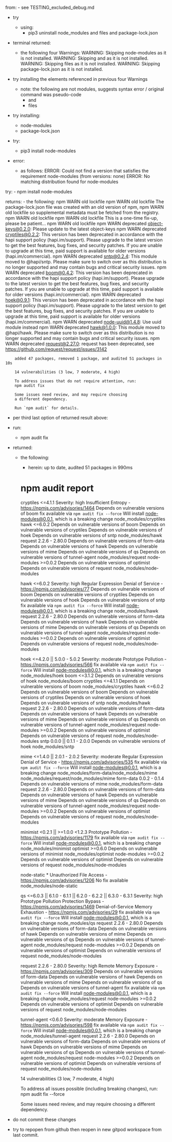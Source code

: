 from:
    - see TESTING_excluded_debug.md


- try
    - using:
        - pip3 uninstall node_modules  and files and package-lock.json

- terminal returned:
    - the following four Warnings:
        WARNING: Skipping node-modules as it is not installed.
        WARNING: Skipping and as it is not installed.
        WARNING: Skipping files as it is not installed.
        WARNING: Skipping package-lock.json as it is not installed.

- try installing the elements referenced in previous four Warnings
    - note: the following are not modules, suggests syntax error / original command was pseudo-code
        - and 
        - files

- try installing:
    - node-modules
    - package-lock.json


- try:
    - pip3 install node-modules

- error:
    - as follows:
    ERROR: Could not find a version that satisfies the requirement node-modules (from versions: none)
    ERROR: No matching distribution found for node-modules

try:
    - npm install node-modules

returns:
    - the following:
        npm WARN old lockfile 
        npm WARN old lockfile The package-lock.json file was created with an old version of npm,
        npm WARN old lockfile so supplemental metadata must be fetched from the registry.
        npm WARN old lockfile 
        npm WARN old lockfile This is a one-time fix-up, please be patient...
        npm WARN old lockfile 
        npm WARN deprecated object-keys@0.2.0: Please update to the latest object-keys
        npm WARN deprecated cryptiles@0.2.2: This version has been deprecated in accordance with the hapi support policy (hapi.im/support). Please upgrade to the latest version to get the best features, bug fixes, and security patches. If you are unable to upgrade at this time, paid support is available for older versions (hapi.im/commercial).
        npm WARN deprecated sntp@0.2.4: This module moved to @hapi/sntp. Please make sure to switch over as this distribution is no longer supported and may contain bugs and critical security issues.
        npm WARN deprecated boom@0.4.2: This version has been deprecated in accordance with the hapi support policy (hapi.im/support). Please upgrade to the latest version to get the best features, bug fixes, and security patches. If you are unable to upgrade at this time, paid support is available for older versions (hapi.im/commercial).
        npm WARN deprecated hoek@0.9.1: This version has been deprecated in accordance with the hapi support policy (hapi.im/support). Please upgrade to the latest version to get the best features, bug fixes, and security patches. If you are unable to upgrade at this time, paid support is available for older versions (hapi.im/commercial).
        npm WARN deprecated node-uuid@1.4.8: Use uuid module instead
        npm WARN deprecated hawk@1.0.0: This module moved to @hapi/hawk. Please make sure to switch over as this distribution is no longer supported and may contain bugs and critical security issues.
        npm WARN deprecated request@2.27.0: request has been deprecated, see https://github.com/request/request/issues/3142

        added 47 packages, removed 1 package, and audited 51 packages in 10s

        14 vulnerabilities (3 low, 7 moderate, 4 high)

        To address issues that do not require attention, run:
        npm audit fix

        Some issues need review, and may require choosing
        a different dependency.

        Run `npm audit` for details.

- per third last option of returned result above:
- run:
    - npm audit fix

- returned:
    - the following:
        - herein:
        up to date, audited 51 packages in 990ms

        # npm audit report

        cryptiles  <=4.1.1
        Severity: high
        Insufficient Entropy - https://npmjs.com/advisories/1464
        Depends on vulnerable versions of boom
        fix available via `npm audit fix --force`
        Will install node-modules@0.0.1, which is a breaking change
        node_modules/cryptiles
        hawk  <=6.0.2
        Depends on vulnerable versions of boom
        Depends on vulnerable versions of cryptiles
        Depends on vulnerable versions of hoek
        Depends on vulnerable versions of sntp
        node_modules/hawk
            request  2.2.6 - 2.80.0
            Depends on vulnerable versions of form-data
            Depends on vulnerable versions of hawk
            Depends on vulnerable versions of mime
            Depends on vulnerable versions of qs
            Depends on vulnerable versions of tunnel-agent
            node_modules/request
            node-modules  >=0.0.2
            Depends on vulnerable versions of optimist
            Depends on vulnerable versions of request
            node_modules/node-modules

        hawk  <=6.0.2
        Severity: high
        Regular Expression Denial of Service - https://npmjs.com/advisories/77
        Depends on vulnerable versions of boom
        Depends on vulnerable versions of cryptiles
        Depends on vulnerable versions of hoek
        Depends on vulnerable versions of sntp
        fix available via `npm audit fix --force`
        Will install node-modules@0.0.1, which is a breaking change
        node_modules/hawk
        request  2.2.6 - 2.80.0
        Depends on vulnerable versions of form-data
        Depends on vulnerable versions of hawk
        Depends on vulnerable versions of mime
        Depends on vulnerable versions of qs
        Depends on vulnerable versions of tunnel-agent
        node_modules/request
            node-modules  >=0.0.2
            Depends on vulnerable versions of optimist
            Depends on vulnerable versions of request
            node_modules/node-modules

        hoek  <=4.2.0 || 5.0.0 - 5.0.2
        Severity: moderate
        Prototype Pollution - https://npmjs.com/advisories/566
        fix available via `npm audit fix --force`
        Will install node-modules@0.0.1, which is a breaking change
        node_modules/hoek
        boom  <=3.1.2
        Depends on vulnerable versions of hoek
        node_modules/boom
            cryptiles  <=4.1.1
            Depends on vulnerable versions of boom
            node_modules/cryptiles
            hawk  <=6.0.2
            Depends on vulnerable versions of boom
            Depends on vulnerable versions of cryptiles
            Depends on vulnerable versions of hoek
            Depends on vulnerable versions of sntp
            node_modules/hawk
                request  2.2.6 - 2.80.0
                Depends on vulnerable versions of form-data
                Depends on vulnerable versions of hawk
                Depends on vulnerable versions of mime
                Depends on vulnerable versions of qs
                Depends on vulnerable versions of tunnel-agent
                node_modules/request
                node-modules  >=0.0.2
                Depends on vulnerable versions of optimist
                Depends on vulnerable versions of request
                node_modules/node-modules
        sntp  0.0.0 || 0.1.1 - 2.0.0
        Depends on vulnerable versions of hoek
        node_modules/sntp

        mime  <=1.4.0 || 2.0.1 - 2.0.2
        Severity: moderate
        Regular Expression Denial of Service - https://npmjs.com/advisories/535
        fix available via `npm audit fix --force`
        Will install node-modules@0.0.1, which is a breaking change
        node_modules/form-data/node_modules/mime
        node_modules/request/node_modules/mime
        form-data  0.0.2 - 0.1.4
        Depends on vulnerable versions of mime
        node_modules/form-data
            request  2.2.6 - 2.80.0
            Depends on vulnerable versions of form-data
            Depends on vulnerable versions of hawk
            Depends on vulnerable versions of mime
            Depends on vulnerable versions of qs
            Depends on vulnerable versions of tunnel-agent
            node_modules/request
            node-modules  >=0.0.2
            Depends on vulnerable versions of optimist
            Depends on vulnerable versions of request
            node_modules/node-modules

        minimist  <0.2.1 || >=1.0.0 <1.2.3
        Prototype Pollution - https://npmjs.com/advisories/1179
        fix available via `npm audit fix --force`
        Will install node-modules@0.0.1, which is a breaking change
        node_modules/minimist
        optimist  >=0.6.0
        Depends on vulnerable versions of minimist
        node_modules/optimist
            node-modules  >=0.0.2
            Depends on vulnerable versions of optimist
            Depends on vulnerable versions of request
            node_modules/node-modules

        node-static  *
        Unauthorized File Access - https://npmjs.com/advisories/1206
        No fix available
        node_modules/node-static

        qs  <=6.0.3 || 6.1.0 - 6.1.1 || 6.2.0 - 6.2.2 || 6.3.0 - 6.3.1
        Severity: high
        Prototype Pollution Protection Bypass - https://npmjs.com/advisories/1469
        Denial-of-Service Memory Exhaustion - https://npmjs.com/advisories/29
        fix available via `npm audit fix --force`
        Will install node-modules@0.0.1, which is a breaking change
        node_modules/qs
        request  2.2.6 - 2.80.0
        Depends on vulnerable versions of form-data
        Depends on vulnerable versions of hawk
        Depends on vulnerable versions of mime
        Depends on vulnerable versions of qs
        Depends on vulnerable versions of tunnel-agent
        node_modules/request
            node-modules  >=0.0.2
            Depends on vulnerable versions of optimist
            Depends on vulnerable versions of request
            node_modules/node-modules

        request  2.2.6 - 2.80.0
        Severity: high
        Remote Memory Exposure - https://npmjs.com/advisories/309
        Depends on vulnerable versions of form-data
        Depends on vulnerable versions of hawk
        Depends on vulnerable versions of mime
        Depends on vulnerable versions of qs
        Depends on vulnerable versions of tunnel-agent
        fix available via `npm audit fix --force`
        Will install node-modules@0.0.1, which is a breaking change
        node_modules/request
        node-modules  >=0.0.2
        Depends on vulnerable versions of optimist
        Depends on vulnerable versions of request
        node_modules/node-modules

        tunnel-agent  <0.6.0
        Severity: moderate
        Memory Exposure - https://npmjs.com/advisories/598
        fix available via `npm audit fix --force`
        Will install node-modules@0.0.1, which is a breaking change
        node_modules/tunnel-agent
        request  2.2.6 - 2.80.0
        Depends on vulnerable versions of form-data
        Depends on vulnerable versions of hawk
        Depends on vulnerable versions of mime
        Depends on vulnerable versions of qs
        Depends on vulnerable versions of tunnel-agent
        node_modules/request
            node-modules  >=0.0.2
            Depends on vulnerable versions of optimist
            Depends on vulnerable versions of request
            node_modules/node-modules

        14 vulnerabilities (3 low, 7 moderate, 4 high)

        To address all issues possible (including breaking changes), run:
        npm audit fix --force

        Some issues need review, and may require choosing
        a different dependency.

- do not commit these changes 
- try to repopen from github
then reopen in new gitpod workspace
from last commit.